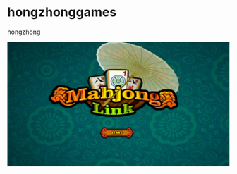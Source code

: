 # hongzhonggames
hongzhong


<img src="https://github.com/blete9988/hongzhonggames/blob/master/IMG_0337.jpg?raw=true" />
